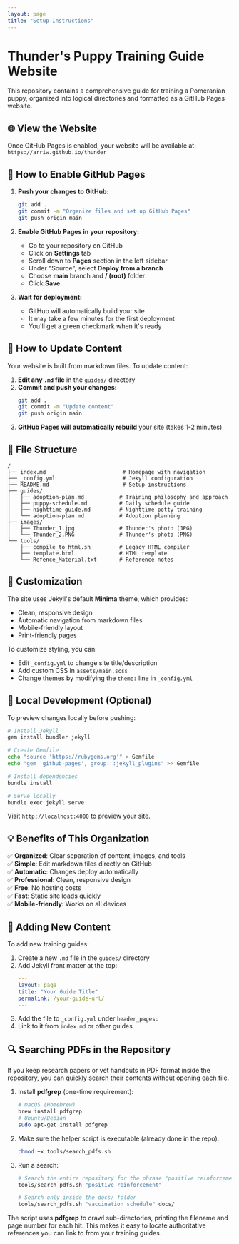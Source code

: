 ```yaml
---
layout: page
title: "Setup Instructions"
---
```


# Thunder's Puppy Training Guide Website

This repository contains a comprehensive guide for training a Pomeranian puppy, organized into logical directories and formatted as a GitHub Pages website.

## 🌐 View the Website

Once GitHub Pages is enabled, your website will be available at:
`https://arriw.github.io/thunder`

## 🚀 How to Enable GitHub Pages

1. **Push your changes to GitHub:**
   ```bash
   git add .
   git commit -m "Organize files and set up GitHub Pages"
   git push origin main
   ```

2. **Enable GitHub Pages in your repository:**
   - Go to your repository on GitHub
   - Click on **Settings** tab
   - Scroll down to **Pages** section in the left sidebar
   - Under "Source", select **Deploy from a branch**
   - Choose **main** branch and **/ (root)** folder
   - Click **Save**

3. **Wait for deployment:**
   - GitHub will automatically build your site
   - It may take a few minutes for the first deployment
   - You'll get a green checkmark when it's ready

## 📝 How to Update Content

Your website is built from markdown files. To update content:

1. **Edit any `.md` file** in the `guides/` directory
2. **Commit and push your changes:**
   ```bash
   git add .
   git commit -m "Update content"
   git push origin main
   ```
3. **GitHub Pages will automatically rebuild** your site (takes 1-2 minutes)

## 📁 File Structure

```
/
├── index.md                        # Homepage with navigation
├── _config.yml                     # Jekyll configuration
├── README.md                       # Setup instructions
├── guides/
│   ├── adoption-plan.md           # Training philosophy and approach
│   ├── puppy-schedule.md          # Daily schedule guide
│   ├── nighttime-guide.md         # Nighttime potty training
│   └── adoption-plan.md           # Adoption planning
├── images/
│   ├── Thunder_1.jpg              # Thunder's photo (JPG)
│   └── Thunder_2.PNG              # Thunder's photo (PNG)
└── tools/
    ├── compile_to_html.sh         # Legacy HTML compiler
    ├── template.html              # HTML template
    └── Refence_Material.txt       # Reference notes
```

## 🎨 Customization

The site uses Jekyll's default **Minima** theme, which provides:
- Clean, responsive design
- Automatic navigation from markdown files
- Mobile-friendly layout
- Print-friendly pages

To customize styling, you can:
- Edit `_config.yml` to change site title/description
- Add custom CSS in `assets/main.scss`
- Change themes by modifying the `theme:` line in `_config.yml`

## 🔧 Local Development (Optional)

To preview changes locally before pushing:

```bash
# Install Jekyll
gem install bundler jekyll

# Create Gemfile
echo "source 'https://rubygems.org'" > Gemfile
echo "gem 'github-pages', group: :jekyll_plugins" >> Gemfile

# Install dependencies
bundle install

# Serve locally
bundle exec jekyll serve
```

Visit `http://localhost:4000` to preview your site.

## 💡 Benefits of This Organization

✅ **Organized**: Clear separation of content, images, and tools  
✅ **Simple**: Edit markdown files directly on GitHub  
✅ **Automatic**: Changes deploy automatically  
✅ **Professional**: Clean, responsive design  
✅ **Free**: No hosting costs  
✅ **Fast**: Static site loads quickly  
✅ **Mobile-friendly**: Works on all devices

## 📝 Adding New Content

To add new training guides:
1. Create a new `.md` file in the `guides/` directory
2. Add Jekyll front matter at the top:
   ```yaml
   ---
   layout: page
   title: "Your Guide Title"
   permalink: /your-guide-url/
   ---
   ```
3. Add the file to `_config.yml` under `header_pages:`
4. Link to it from `index.md` or other guides 

## 🔍 Searching PDFs in the Repository

If you keep research papers or vet handouts in PDF format inside the repository, you can quickly search their contents without opening each file.

1. Install **pdfgrep** (one-time requirement):
   ```bash
   # macOS (Homebrew)
   brew install pdfgrep
   # Ubuntu/Debian
   sudo apt-get install pdfgrep
   ```
2. Make sure the helper script is executable (already done in the repo):
   ```bash
   chmod +x tools/search_pdfs.sh
   ```
3. Run a search:
   ```bash
   # Search the entire repository for the phrase "positive reinforcement"
   tools/search_pdfs.sh "positive reinforcement"

   # Search only inside the docs/ folder
   tools/search_pdfs.sh "vaccination schedule" docs/
   ```

The script uses **pdfgrep** to crawl sub-directories, printing the filename and page number for each hit. This makes it easy to locate authoritative references you can link to from your training guides. 